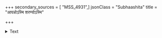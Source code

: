 +++
secondary_sources = [ "MSS_4931",]
jsonClass = "Subhaashita"
title = "आपन्नोऽस्मि शरण्योऽस्मि"

+++

<details><summary>Text</summary>

आपन्नोऽस्मि शरण्योऽस्मि सर्वावस्थासु सर्वदा।  
भगवंस्त्वां प्रपन्नोऽस्मि रक्ष मां शरणागतम्॥
</details>
